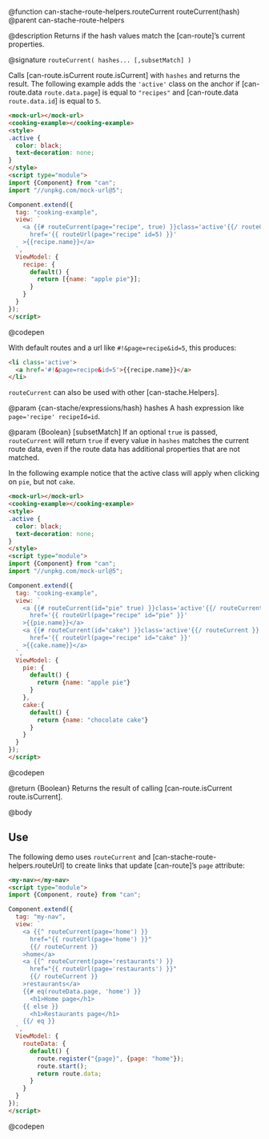 @function can-stache-route-helpers.routeCurrent routeCurrent(hash)
@parent can-stache-route-helpers

@description Returns if the hash values match the [can-route]’s current properties.

@signature `routeCurrent( hashes... [,subsetMatch] )`

  Calls [can-route.isCurrent route.isCurrent] with `hashes` and returns the result. The following example adds the `'active'` class on the anchor if [can-route.data `route.data.page`] is equal to `"recipes"` and [can-route.data `route.data.id`] is equal to `5`.

  ```html
  <mock-url></mock-url>
  <cooking-example></cooking-example>
  <style>
  .active {
    color: black;
    text-decoration: none;
  }
  </style>
  <script type="module">
  import {Component} from "can";
  import "//unpkg.com/mock-url@5";

  Component.extend({
    tag: "cooking-example",
    view: `
      <a {{# routeCurrent(page="recipe", true) }}class='active'{{/ routeCurrent }}
        href='{{ routeUrl(page="recipe" id=5) }}'
      >{{recipe.name}}</a>
    `,
    ViewModel: {
      recipe: {
        default() {
          return [{name: "apple pie"}];
        }
      }
    }
  });
  </script>
  ```
  @codepen

  With default routes and a url like `#!&page=recipe&id=5`, this produces:

  ```html
  <li class='active'>
    <a href='#!&page=recipe&id=5'>{{recipe.name}}</a>
  </li>
  ```

  `routeCurrent` can also be used with other [can-stache.Helpers].

  @param {can-stache/expressions/hash} hashes A hash expression like `page='recipe' recipeId=id`.

  @param {Boolean} [subsetMatch] If an optional `true` is passed, `routeCurrent` will
  return `true` if every value in `hashes` matches the current route data, even if
  the route data has additional properties that are not matched.
   
   In the following example notice that the active class will apply when clicking on `pie`, but not `cake`.
   ```html
   <mock-url></mock-url>
   <cooking-example></cooking-example>
   <style>
   .active {
     color: black;
     text-decoration: none;
   }
   </style>
   <script type="module">
   import {Component} from "can";
   import "//unpkg.com/mock-url@5";

   Component.extend({
     tag: "cooking-example",
     view: `
       <a {{# routeCurrent(id="pie" true) }}class='active'{{/ routeCurrent }}
         href='{{ routeUrl(page="recipe" id="pie" }}'
       >{{pie.name}}</a>
       <a {{# routeCurrent(id="cake") }}class='active'{{/ routeCurrent }}
         href='{{ routeUrl(page="recipe" id="cake" }}'
       >{{cake.name}}</a>
     `,
     ViewModel: {
       pie: {
         default() {
           return {name: "apple pie"}
         }
       },
       cake:{
         default() {
           return {name: "chocolate cake"}
         }
       }
     }
   });
   </script>
   ```
   @codepen

  @return {Boolean} Returns the result of calling [can-route.isCurrent route.isCurrent].

@body

## Use

The following demo uses `routeCurrent` and [can-stache-route-helpers.routeUrl] to
create links that update [can-route]’s `page` attribute:

```html
<my-nav></my-nav>
<script type="module">
import {Component, route} from "can";

Component.extend({
  tag: "my-nav",
  view: `
    <a {{^ routeCurrent(page='home') }}
      href="{{ routeUrl(page='home') }}"
      {{/ routeCurrent }}
    >home</a>
    <a {{^ routeCurrent(page='restaurants') }}
      href="{{ routeUrl(page='restaurants') }}"
      {{/ routeCurrent }}
    >restaurants</a>
    {{# eq(routeData.page, 'home') }}
      <h1>Home page</h1>
    {{ else }}
      <h1>Restaurants page</h1>
    {{/ eq }}
  `,
  ViewModel: {
    routeData: {
      default() {
        route.register("{page}", {page: "home"});
        route.start();
        return route.data;
      }
    }
  }
});
</script>
```
@codepen
